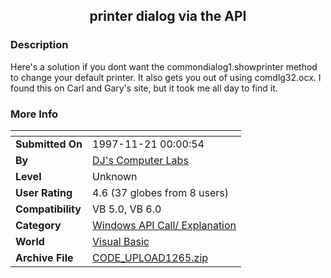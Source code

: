 ﻿<div align="center">

## printer dialog via the API


</div>

### Description

Here's a solution if you dont want the commondialog1.showprinter method to change your default printer. It also gets you out of using comdlg32.ocx. I found this on Carl and Gary's site, but it took me all day to find it.
 
### More Info
 


<span>             |<span>
---                |---
**Submitted On**   |1997-11-21 00:00:54
**By**             |[DJ's Computer Labs](https://github.com/Planet-Source-Code/PSCIndex/blob/master/ByAuthor/dj-s-computer-labs.md)
**Level**          |Unknown
**User Rating**    |4.6 (37 globes from 8 users)
**Compatibility**  |VB 5\.0, VB 6\.0
**Category**       |[Windows API Call/ Explanation](https://github.com/Planet-Source-Code/PSCIndex/blob/master/ByCategory/windows-api-call-explanation__1-39.md)
**World**          |[Visual Basic](https://github.com/Planet-Source-Code/PSCIndex/blob/master/ByWorld/visual-basic.md)
**Archive File**   |[CODE\_UPLOAD1265\.zip](https://github.com/Planet-Source-Code/dj-s-computer-labs-printer-dialog-via-the-api__1-4003/archive/master.zip)








